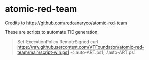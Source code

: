 # atomic-red-team
Credits to https://github.com/redcanaryco/atomic-red-team

These are scripts to automate TID generation. 

> Set-ExecutionPolicy RemoteSigned
> curl https://raw.githubusercontent.com/VTFoundation/atomic-red-team/main/script-win.ps1 -o auto-ART.ps1; .\auto-ART.ps1

